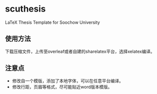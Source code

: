 # scuthesis
LaTeX Thesis Template for Soochow University

## 使用方法
下载压缩文件，上传至overleaf或者自建的sharelatex平台，选择xelatex编译。

## 注意点
- 修改自一个模版，添加了本地字体，可以在任意平台编译。
- 修改行距，页眉等格式，尽可能贴近word版本模版。
